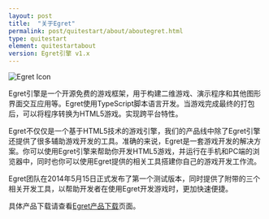 ```yaml
---
layout: post
title:  "关于Egret"
permalink: post/quitestart/about/aboutegret.html
type: quitestart
element: quitestartabout
version: Egret引擎 v1.x
---
```


![Egret Icon]({{site.baseurl}}/assets/img/egret_logo.png)

Egret引擎是一个开源免费的游戏框架，用于构建二维游戏、演示程序和其他图形界面交互应用等。Egret使用TypeScript脚本语言开发。当游戏完成最终的打包后，可以将程序转换为HTML5游戏。实现跨平台特性。

Egret不仅仅是一个基于HTML5技术的游戏引擎，我们的产品线中除了Egret引擎还提供了很多辅助游戏开发的工具。准确的来说，Egret是一套游戏开发的解决方案。你可以使用Egret引擎来帮助你开发HTML5游戏，并运行在手机和PC端的浏览器中，同时也你可以使用Egret提供的相关工具搭建你自己的游戏开发工作流。

Egret团队在2014年5月15日正式发布了第一个测试版本，同时提供了附带的三个相关开发工具，以帮助开发者在使用Egret开发游戏时，更加快速便捷。

具体产品下载请查看[Egret产品下载](http://www.egret-labs.org/download/index.html)页面。